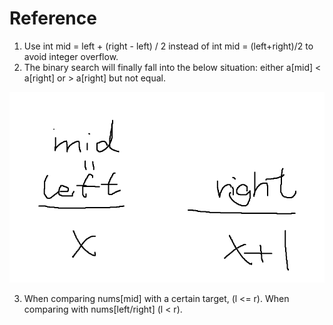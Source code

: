 # Reference

1. Use int mid = left + \(right - left\) / 2 instead of int mid = \(left+right\)/2 to avoid integer overflow.
2. The binary search will finally fall into the below situation: either a\[mid\] &lt; a\[right\] or &gt; a\[right\] but not equal.

![](../.gitbook/assets/image%20%2810%29.png)

3. When comparing nums\[mid\] with a certain target, \(l &lt;= r\). When comparing with nums\[left/right\] \(l &lt; r\).

